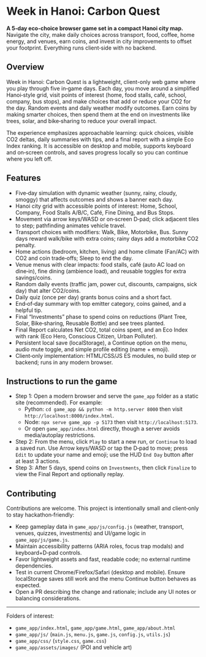 # Week in Hanoi: Carbon Quest

**A 5‑day eco-choice browser game set in a compact Hanoi city map.** Navigate the city, make daily choices across transport, food, coffee, home energy, and venues, earn coins, and invest in city improvements to offset your footprint. Everything runs client‑side with no backend.

## Overview
Week in Hanoi: Carbon Quest is a lightweight, client-only web game where you play through five in‑game days. Each day, you move around a simplified Hanoi‑style grid, visit points of interest (home, food stalls, café, school, company, bus stops), and make choices that add or reduce your CO2 for the day. Random events and daily weather modify outcomes. Earn coins by making smarter choices, then spend them at the end on investments like trees, solar, and bike‑sharing to reduce your overall impact.

The experience emphasizes approachable learning: quick choices, visible CO2 deltas, daily summaries with tips, and a final report with a simple Eco Index ranking. It is accessible on desktop and mobile, supports keyboard and on‑screen controls, and saves progress locally so you can continue where you left off.

## Features
- Five‑day simulation with dynamic weather (sunny, rainy, cloudy, smoggy) that affects outcomes and shows a banner each day.
- Hanoi city grid with accessible points of interest: Home, School, Company, Food Stalls A/B/C, Café, Fine Dining, and Bus Stops.
- Movement via arrow keys/WASD or on‑screen D‑pad; click adjacent tiles to step; pathfinding animates vehicle travel.
- Transport choices with modifiers: Walk, Bike, Motorbike, Bus. Sunny days reward walk/bike with extra coins; rainy days add a motorbike CO2 penalty.
- Home actions (bedroom, kitchen, living) and home climate (Fan/AC) with CO2 and coin trade‑offs; Sleep to end the day.
- Venue menus with clear impacts: food stalls, café (auto AC load on dine‑in), fine dining (ambience load), and reusable toggles for extra savings/coins.
- Random daily events (traffic jam, power cut, discounts, campaigns, sick day) that alter CO2/coins.
- Daily quiz (once per day) grants bonus coins and a short fact.
- End‑of‑day summary with top emitter category, coins gained, and a helpful tip.
- Final “Investments” phase to spend coins on reductions (Plant Tree, Solar, Bike‑sharing, Reusable Bottle) and see trees planted.
- Final Report calculates Net CO2, total coins spent, and an Eco Index with rank (Eco Hero, Conscious Citizen, Urban Polluter).
- Persistent local save (localStorage), a Continue option on the menu, audio mute toggle, and simple profile editing (name + emoji).
- Client‑only implementation: HTML/CSS/JS ES modules, no build step or backend; runs in any modern browser.

## Instructions to run the game
- Step 1: Open a modern browser and serve the `game_app` folder as a static site (recommended). For example:
  - Python: `cd game_app && python -m http.server 8000` then visit `http://localhost:8000/index.html`.
  - Node: `npx serve game_app -p 5173` then visit `http://localhost:5173`.
  - Or open `game_app/index.html` directly, though a server avoids media/autoplay restrictions.
- Step 2: From the menu, click `Play` to start a new run, or `Continue` to load a saved run. Use Arrow keys/WASD or tap the D‑pad to move; press `Edit` to update your name and emoji; use the HUD `End Day` button after at least 3 actions.
- Step 3: After 5 days, spend coins on `Investments`, then click `Finalize` to view the Final Report and optionally replay.

## Contributing
Contributions are welcome. This project is intentionally small and client‑only to stay hackathon‑friendly:
- Keep gameplay data in `game_app/js/config.js` (weather, transport, venues, quizzes, investments) and UI/game logic in `game_app/js/game.js`.
- Maintain accessibility patterns (ARIA roles, focus trap modals) and keyboard+D‑pad controls.
- Favor lightweight assets and fast, readable code; no external runtime dependencies.
- Test in current Chrome/Firefox/Safari (desktop and mobile). Ensure localStorage saves still work and the menu Continue button behaves as expected.
- Open a PR describing the change and rationale; include any UI notes or balancing considerations.

---

Folders of interest:
- `game_app/index.html`, `game_app/game.html`, `game_app/about.html`
- `game_app/js/` (`main.js`, `menu.js`, `game.js`, `config.js`, `utils.js`)
- `game_app/css/` (`style.css`, `game.css`)
- `game_app/assets/images/` (POI and vehicle art)

